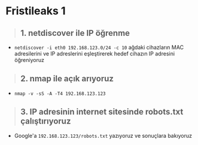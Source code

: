 # Fristileaks 1
> ## 1. netdiscover ile IP öğrenme
- ```netdiscover -i eth0 192.168.123.0/24 -c 10``` ağdaki cihazların MAC adresilerini ve IP adreslerini eşleştirerek hedef cihazın IP adresini öğreniyoruz
> ## 2. nmap ile açık arıyoruz
- ```nmap -v -sS -A -T4 192.168.123.123``` 
> ## 3. IP adresinin internet sitesinde robots.txt çalıştırıyoruz
- Google'a ```192.168.123.123/robots.txt``` yazıyoruz ve sonuçlara bakıyoruz
[](https://github.com/ahmetnuysal/Cyber-Security/blob/856e6765d793278f2f29831d141e606664ce7a21/Websitesi%20Pentesting/Pict/WhatsApp%20Image%202022-09-06%20at%2014.48.06%20(1).jpeg)
[](https://github.com/ahmetnuysal/Cyber-Security/blob/856e6765d793278f2f29831d141e606664ce7a21/Websitesi%20Pentesting/Pict/WhatsApp%20Image%202022-09-06%20at%2017.15.46.jpeg)
